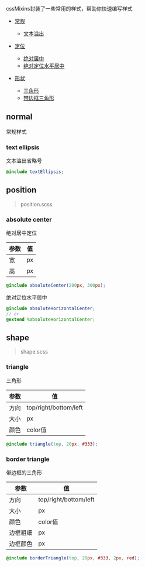 cssMixins封装了一些常用的样式，帮助你快速编写样式

- [常规](#normal)
    - [文本溢出](#text-ellipsis)

- [定位](#position)
    - [绝对居中](#absolute-center)
    - [绝对定位水平居中](#absolute-horizontal-center)
    
- [形状](#shape)
    - [三角形](#triangle)
    - [带边框三角形](#border-triangle)
    
## normal
常规样式

### text ellipsis
文本溢出省略号

```scss
@include textEllipsis;
```


## position
> position.scss

### absolute center
绝对居中定位

| 参数 | 值 |
| --- | --- | 
| 宽 | px |
| 高 | px |

```scss
@include absoluteCenter(200px, 300px);
```

绝对定位水平居中
```scss
@include absoluteHorizontalCenter;
// or
@extend %absoluteHorizontalCenter;
```

## shape
> shape.scss
### triangle
三角形

| 参数 | 值 |
| --- | --- | 
| 方向  | top/right/bottom/left |
| 大小 | px |
| 颜色 | color值 |

```scss
@include triangle(top, 20px, #333);
```

### border triangle 
带边框的三角形

| 参数 | 值 |
| --- | --- | 
| 方向  | top/right/bottom/left |
| 大小 | px |
| 颜色 | color值 |
| 边框粗细 | px |
| 边框颜色 | px | 

```scss
@include borderTriangle(top, 20px, #333, 2px, red);
```